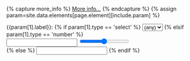 {% capture more_info %}
[More info...](/help/{{include.element}}/{{param[0]}}.html)
{% endcapture %}
{% assign param=site.data.elements[page.element][include.param] %}
<div id="element-param" data-param="{{param[0]}}" class="col-xs-6 col-sm-3 col-md-3 col-lg-3 form-group">
<label 
	class="text-info label-link"
	data-toggle="popover"
	data-content="{{param[1].content | xml_escape}}{{more_info | markdownify | xml_escape}}"
	data-html="true" data-title="{{param[1].label}}">{{param[1].label}}:</label>
{% if param[1].type == 'select' %}
	<select id="{{param[0]}}" class="form-control" {{param[1].attributes}}>
	{% if param[1].any %}
		<option value="<any>">(any)</option>
	{% endif %}
	{% if param[1].interval %}
		{% include inputs/input-select-interval.md param=param %}
  {% else %}
    {% include inputs/input-select-values.md param=param %}
	{% endif %}
	</select>
{% elsif param[1].type == 'number' %}
	<div class="form-group">
	 	<input id="{{param[0]}}" min="{{param[1].min}}"
	 		max="{{param[1].max}}" class="form-control" type="number"/>
 		<input id="{{param[0]}}" min="{{param[1].min}}"
	 		max="{{param[1].max}}" type="range" step="{{param[1].step}}"/>
 	</div>
{% else %}
 	<input id="{{param[0]}}" class="form-control" type="{{param[1].type}}"/>
{% endif %}
</div>
